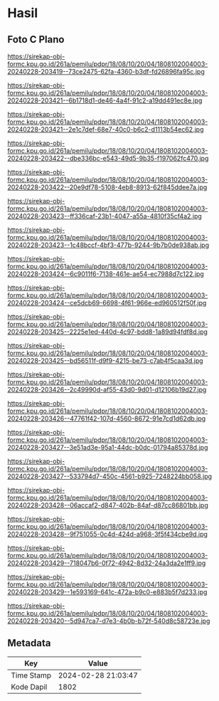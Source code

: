 # Hasil

## Foto C Plano

https://sirekap-obj-formc.kpu.go.id/261a/pemilu/pdpr/18/08/10/20/04/1808102004003-20240228-203419--73ce2475-62fa-4360-b3df-fd26896fa95c.jpg

https://sirekap-obj-formc.kpu.go.id/261a/pemilu/pdpr/18/08/10/20/04/1808102004003-20240228-203421--6b1718d1-de46-4a4f-91c2-a19dd491ec8e.jpg

https://sirekap-obj-formc.kpu.go.id/261a/pemilu/pdpr/18/08/10/20/04/1808102004003-20240228-203421--2e1c7def-68e7-40c0-b6c2-d1113b54ec62.jpg

https://sirekap-obj-formc.kpu.go.id/261a/pemilu/pdpr/18/08/10/20/04/1808102004003-20240228-203422--dbe336bc-e543-49d5-9b35-f197062fc470.jpg

https://sirekap-obj-formc.kpu.go.id/261a/pemilu/pdpr/18/08/10/20/04/1808102004003-20240228-203422--20e9df78-5108-4eb8-8913-62f845ddee7a.jpg

https://sirekap-obj-formc.kpu.go.id/261a/pemilu/pdpr/18/08/10/20/04/1808102004003-20240228-203423--ff336caf-23b1-4047-a55a-4810f35cf4a2.jpg

https://sirekap-obj-formc.kpu.go.id/261a/pemilu/pdpr/18/08/10/20/04/1808102004003-20240228-203423--1c48bccf-4bf3-477b-9244-9b7b0de938ab.jpg

https://sirekap-obj-formc.kpu.go.id/261a/pemilu/pdpr/18/08/10/20/04/1808102004003-20240228-203424--6c9011f6-7138-461e-ae54-ec7988d7c122.jpg

https://sirekap-obj-formc.kpu.go.id/261a/pemilu/pdpr/18/08/10/20/04/1808102004003-20240228-203424--ce5dcb69-6698-4f61-966e-ed960512f50f.jpg

https://sirekap-obj-formc.kpu.go.id/261a/pemilu/pdpr/18/08/10/20/04/1808102004003-20240228-203425--2225e1ed-440d-4c97-bdd8-1a89d94fdf8d.jpg

https://sirekap-obj-formc.kpu.go.id/261a/pemilu/pdpr/18/08/10/20/04/1808102004003-20240228-203425--bd56511f-d9f9-4215-be73-c7ab4f5caa3d.jpg

https://sirekap-obj-formc.kpu.go.id/261a/pemilu/pdpr/18/08/10/20/04/1808102004003-20240228-203426--2c49990d-af55-43d0-9d01-d12106b19d27.jpg

https://sirekap-obj-formc.kpu.go.id/261a/pemilu/pdpr/18/08/10/20/04/1808102004003-20240228-203426--47761f42-107d-4560-8672-91e7cd1d62db.jpg

https://sirekap-obj-formc.kpu.go.id/261a/pemilu/pdpr/18/08/10/20/04/1808102004003-20240228-203427--3e51ad3e-95a1-44dc-b0dc-01794a85378d.jpg

https://sirekap-obj-formc.kpu.go.id/261a/pemilu/pdpr/18/08/10/20/04/1808102004003-20240228-203427--533794d7-450c-4561-b925-7248224bb058.jpg

https://sirekap-obj-formc.kpu.go.id/261a/pemilu/pdpr/18/08/10/20/04/1808102004003-20240228-203428--06accaf2-d847-402b-84af-d87cc86801bb.jpg

https://sirekap-obj-formc.kpu.go.id/261a/pemilu/pdpr/18/08/10/20/04/1808102004003-20240228-203428--9f751055-0c4d-424d-a968-3f5f434cbe9d.jpg

https://sirekap-obj-formc.kpu.go.id/261a/pemilu/pdpr/18/08/10/20/04/1808102004003-20240228-203429--718047b6-0f72-4942-8d32-24a3da2e1ff9.jpg

https://sirekap-obj-formc.kpu.go.id/261a/pemilu/pdpr/18/08/10/20/04/1808102004003-20240228-203429--1e593169-641c-472a-b9c0-e883b5f7d233.jpg

https://sirekap-obj-formc.kpu.go.id/261a/pemilu/pdpr/18/08/10/20/04/1808102004003-20240228-203420--5d947ca7-d7e3-4b0b-b72f-540d8c58723e.jpg


## Metadata

| Key        | Value               |
| ---------- | ------------------- |
| Time Stamp | 2024-02-28 21:03:47 |
| Kode Dapil | 1802                |



